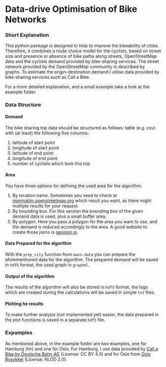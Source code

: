 # Data-drive Optimisation of Bike Networks
### Short Explanation

This python package is designed to help to improve the bikeability of cities. Therefore, it combines a route choice model for the cyclists, based on street size and presence or absence of bike paths along streets, OpenStreetMap data and the cyclists demand provided by bike-sharing services. The street network provided by the OpenStreetMap community is described by graphs. To estimate the origin-destination demand I utilise data provided by bike-sharing services such as Call a Bike.

For a more detailed explanation, and a small example take a look at the example folder.

### Data Structure
#### Demand
The bike sharing trip data should be structured as follows: table (e.g. csv) with (at least) the following five columns:
1. latitude of start point
2. longitude of start point
3. latitude of end point
4. longitude of end point
5. number of cyclists which took this trip
#### Area
You have three options for defining the used area for the algorithm.
1. By location name. Sometimes you need to check at [nominatim.openstreetmap.org](https://nominatim.openstreetmap.org) which result you want, as there might multiple results for your request.
2. By bounding box. For this version the bounding box of the given demand data is used, plus a small buffer area.
3. By polygon. Here you pass a polygon for the area you want to use, and the demand is reduced accordingly to the area. A good website to create those jsons is [geojson.io](https://geojson.io/).
#### Data Prepared for the algorithm
With the `prep_city` function from `main.data` you can prepare the aforementioned data for the algorithm. The prepared demand will be saved in `hdf5` format, the used graph in `graphml`.
#### Output of the algorithm
The results of the algorithm will also be stored in `hdf5` format, the logs which are created during the calculations will be saved in simple `txt` files.
#### Plotting he results
To make further analysis (not implemented yet) easier, the data prepared in the plot functions is saved in a separate `hdf5` file.
### Expamples

As mentioned above, in the example folder are two examples, one for Hamburg (hh) and one for Oslo. For Hamburg, I use data provided by [Call a Bike by Deutsche Bahn AG](https://data.deutschebahn.com/dataset/data-call-a-bike) (License: CC BY 4.0) and for Oslo from [Oslo Bysykkel](https://oslobysykkel.no/en/open-data/historical) (License: NLOD 2.0).

